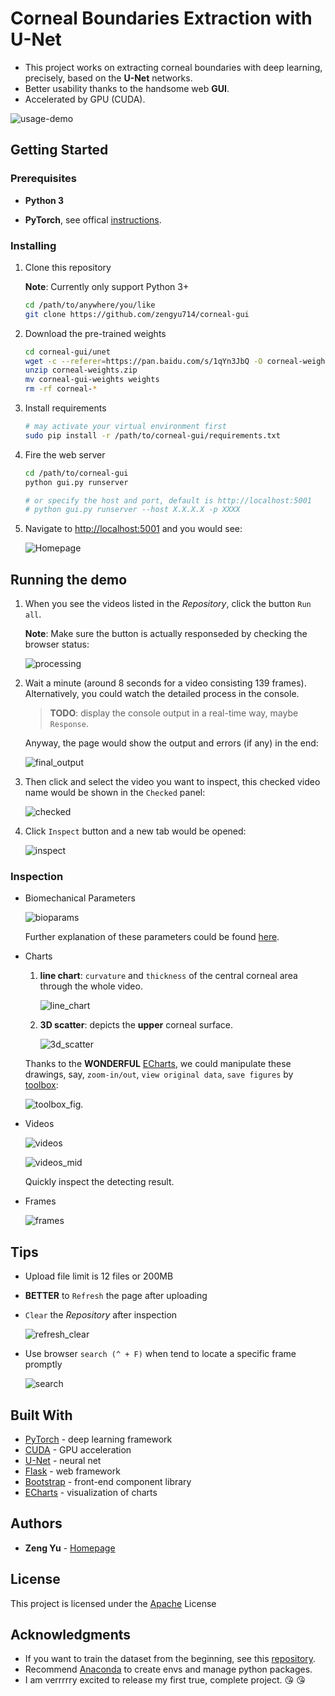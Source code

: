 # Corneal Boundaries Extraction with U-Net

+ This project works on extracting corneal boundaries with deep learning, precisely, based on the **U-Net** networks. 
+ Better usability thanks to the handsome web **GUI**.
+ Accelerated by GPU (CUDA).

![usage-demo](demo/corneal_gui_usage_cropped_demo.gif)

## Getting Started

### Prerequisites
    
+ **Python 3**

+ **PyTorch**, see offical [instructions](http://pytorch.org/).

### Installing

1. Clone this repository

    **Note**: Currently only support Python 3+
    ```bash
    cd /path/to/anywhere/you/like
    git clone https://github.com/zengyu714/corneal-gui
    ```
2. Download the pre-trained weights
    
    ```bash
    cd corneal-gui/unet
    wget -c --referer=https://pan.baidu.com/s/1qYn3JbQ -O corneal-weights.zip "https://www.baidupcs.com/rest/2.0/pcs/file?method=batchdownload&app_id=250528&zipcontent=%7B%22fs_id%22%3A%5B%22747895932828831%22%5D%7D&sign=DCb740ccc5511e5e8fedcff06b081203:ZFmUVd4WUFSnu7qfoVgD0wczdaY%3D&uid=2265930192&time=1513187178&dp-logid=8026429103670053409&dp-callid=0&vuk=2265930192&from_uk=2265930192"
    unzip corneal-weights.zip 
    mv corneal-gui-weights weights
    rm -rf corneal-*
    ```
    
3. Install requirements
    ```bash
    # may activate your virtual environment first
    sudo pip install -r /path/to/corneal-gui/requirements.txt
    ```

4. Fire the web server

    ```bash
    cd /path/to/corneal-gui
    python gui.py runserver
    
    # or specify the host and port, default is http://localhost:5001
    # python gui.py runserver --host X.X.X.X -p XXXX
    ```
    
5. Navigate to [http://localhost:5001](http://localhost:5001) and you would see:
    
    ![Homepage](demo/homepage.png)

## Running the demo

1. When you see the videos listed in the *Repository*, click the button `Run all`.

    **Note**: Make sure the button is actually responseded by checking the browser status:
    
    ![processing](demo/processing.png)
2. Wait a minute (around 8 seconds for a video consisting 139 frames). Alternatively, you could watch the detailed process in the console.

    > **TODO**: display the console output in a real-time way, maybe `Response`.
    
    Anyway, the page would show the output and errors (if any) in the end:
    
    ![final_output](demo/final_output.png)

3. Then click and select the video you want to inspect, this checked video name would be shown in the `Checked` panel:

    ![checked](demo/checked.png)

4. Click `Inspect` button and a new tab would be opened:

    ![inspect](demo/inspect.png)
    

### Inspection    

+ Biomechanical Parameters

    ![bioparams](demo/bioparams.png)
    
    Further explanation of these parameters could be found [here](https://www.nature.com/articles/srep40798.pdf?origin=ppub).

+ Charts

    1. **line chart**: `curvature` and `thickness` of the central corneal area through the whole video.
    
        ![line_chart](demo/line_chart.png)
        
    2. **3D scatter**: depicts the **upper** corneal surface.
        
        ![3d_scatter](demo/3d_scatter.png)
        
    Thanks to the **WONDERFUL** [ECharts](http://echarts.baidu.com/index.html), we could manipulate these drawings, say, `zoom-in/out`, `view original data`, `save figures` by [toolbox](https://ecomfe.github.io/echarts-doc/public/en/option.html#toolbox): 
    
    ![toolbox_fig](demo/toolbox.png).  

+ Videos

    ![videos](demo/videos.png)
    
    ![videos_mid](demo/videos_mid.png)
    
    Quickly inspect the detecting result. 

+ Frames

    ![frames](demo/frames.png)
    
    
    
    
## Tips

+ Upload file limit is 12 files or 200MB
+ **BETTER** to `Refresh` the page after uploading 
+ `Clear` the *Repository* after inspection
    
    ![refresh_clear](demo/refresh_clear.png)
    
+ Use browser `search (^ + F)` when tend to locate a specific frame promptly
    
    ![search](demo/search.png)
    
    
    
    
    
    
## Built With

* [PyTorch](http://pytorch.org/) - deep learning framework
* [CUDA](https://developer.nvidia.com/cuda-downloads) - GPU acceleration
* [U-Net](https://arxiv.org/abs/1505.04597) - neural net  
* [Flask](http://flask.pocoo.org/) - web framework 
* [Bootstrap](https://getbootstrap.com/) - front-end component library
* [ECharts](http://echarts.baidu.com/index.html) - visualization of charts

## Authors

* **Zeng Yu** - [Homepage](https://github.com/zengyu714)

## License

This project is licensed under the [Apache](https://choosealicense.com/licenses/apache-2.0/) License 

## Acknowledgments

+ If you want to train the dataset from the beginning, see this [repository](https://github.com/zengyu714/corneal-limbus-detection).
+ Recommend [Anaconda](https://www.anaconda.com/download/) to create envs and manage python packages.
+ I am verrrrry excited to release my first true, complete project. :kissing_heart: :kissing_heart:
